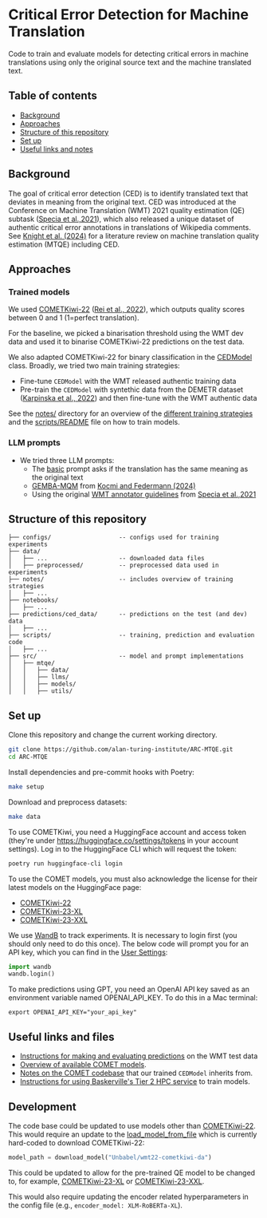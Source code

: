 # Critical Error Detection for Machine Translation

Code to train and evaluate models for detecting critical errors in machine translations using only the original source text and the machine translated text.

## Table of contents

- [Background](#background)
- [Approaches](#approaches)
- [Structure of this repository](#structure-of-this-repository)
- [Set up](#set-up)
- [Useful links and notes](#useful-links-and-notes)

## Background

The goal of critical error detection (CED) is to identify translated text that deviates in meaning from the original text. CED was introduced at the Conference on Machine Translation (WMT) 2021 quality estimation (QE) subtask ([Specia et al.,2021](https://aclanthology.org/2021.wmt-1.71/)), which also released a unique dataset of authentic critical error annotations in translations of Wikipedia comments. See [Knight et al. (2024)](https://doi.org/10.5281/zenodo.10931558) for a literature review on machine translation quality estimation (MTQE) including CED.

## Approaches

### Trained models

We used [COMETKiwi-22](https://huggingface.co/Unbabel/wmt22-cometkiwi-da) ([Rei et al., 2022](https://aclanthology.org/2022.wmt-1.60/)), which outputs quality scores between 0 and 1 (1=perfect translation).

For the baseline, we picked a binarisation threshold using the WMT dev data and used it to binarise COMETKiwi-22 predictions on the test data.

We also adapted COMETKiwi-22 for binary classification in the [CEDModel](src/mtqe/models/comet.py) class. Broadly, we tried two main training strategies:
- Fine-tune `CEDModel` with the WMT released authentic training data
- Pre-train the `CEDModel` with syntethic data from the DEMETR dataset ([Karpinska et al., 2022](https://doi.org/10.18653/v1/2022.emnlp-main.649)) and then fine-tune  with the WMT authentic data

See the [notes/](notes/) directory for an overview of the [different training strategies](notes/models.md) and the [scripts/README](scripts/README.md) file on how to train models.

### LLM prompts

- We tried three LLM prompts:
    - The [basic](src/mtqe/llms/query.py) prompt asks if the translation has the same meaning as the original text
    - [GEMBA-MQM](src/mtqe/llms/gemba.py) from [Kocmi and Federmann (2024)](https://arxiv.org/abs/2310.13988)
    - Using the original [WMT annotator guidelines](src/mtqe/llms/annotator_guidelines.py) from [Specia et al.,2021](https://aclanthology.org/2021.wmt-1.71/)

## Structure of this repository

```
├── configs/                   -- configs used for training experiments
├── data/
│   ├── ...                    -- downloaded data files
│   ├── preprocessed/          -- preprocessed data used in experiments
├── notes/                     -- includes overview of training strategies
│   ├── ...
├── notebooks/
│   ├── ...
├── predictions/ced_data/      -- predictions on the test (and dev) data
│   ├── ...
├── scripts/                   -- training, prediction and evaluation code
│   ├── ...
├── src/                       -- model and prompt implementations
│   ├── mtqe/
│   │   ├── data/
│   │   ├── llms/
│   │   ├── models/
│   │   ├── utils/
```

## Set up

Clone this repository and change the current working directory.

```bash
git clone https://github.com/alan-turing-institute/ARC-MTQE.git
cd ARC-MTQE
```

Install dependencies and pre-commit hooks with Poetry:

```bash
make setup
```

Download and preprocess datasets:

```bash
make data
```

To use COMETKiwi, you need a HuggingFace account and access token (they're under https://huggingface.co/settings/tokens in your account settings). Log in to the HuggingFace CLI which will request the token:

```bash
poetry run huggingface-cli login
```

To use the COMET models, you must also acknowledge the license for their latest models on the HuggingFace page:
- [COMETKiwi-22](https://huggingface.co/Unbabel/wmt22-cometkiwi-da)
- [COMETKiwi-23-XL](https://huggingface.co/Unbabel/wmt23-cometkiwi-da-xl)
- [COMETKiwi-23-XXL](https://huggingface.co/Unbabel/wmt23-cometkiwi-da-xxl)

We use [WandB](https://wandb.ai/) to track experiments. It is necessary to login first (you should only need to do this once). The below code will prompt you for an API key, which you can find in the [User Settings](https://wandb.ai/settings):

```python
import wandb
wandb.login()
```

To make predictions using GPT, you need an OpenAI API key saved as an environment variable named OPENAI_API_KEY. To do this in a Mac terminal:

```
export OPENAI_API_KEY="your_api_key"
```

## Useful links and files

- [Instructions for making and evaluating predictions](scripts/README.md) on the WMT test data
- [Overview of available COMET models](https://github.com/Unbabel/COMET/blob/master/MODELS.md).
- [Notes on the COMET codebase](notes/COMET.md) that our trained `CEDModel` inherits from.
- [Instructions for using Baskerville's Tier 2 HPC service](notes/Baskerville.md) to train models.

## Development

The code base could be updated to use models other than [COMETKiwi-22](https://huggingface.co/Unbabel/wmt22-cometkiwi-da). This would require an update to the [load_model_from_file](src/mtqe/models/loaders.py) which is currently hard-coded to download COMETKiwi-22:

```python
model_path = download_model("Unbabel/wmt22-cometkiwi-da")
```

This could be updated to allow for the pre-trained QE model to be changed to, for example, [COMETKiwi-23-XL](https://huggingface.co/Unbabel/wmt23-cometkiwi-da-xl) or [COMETKiwi-23-XXL](https://huggingface.co/Unbabel/wmt23-cometkiwi-da-xxl).

This would also require updating the encoder related hyperparameters in the config file (e.g., `encoder_model: XLM-RoBERTa-XL`).
